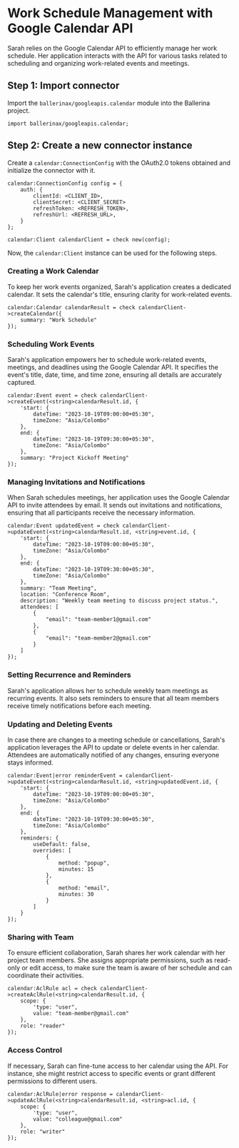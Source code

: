 # Work Schedule Management with Google Calendar API

Sarah relies on the Google Calendar API to efficiently manage her work schedule. Her application interacts with the API for various tasks related to scheduling and organizing work-related events and meetings.

## Step 1: Import connector

Import the `ballerinax/googleapis.calendar` module into the Ballerina project.

```ballerina
import ballerinax/googleapis.calendar;
```

## Step 2: Create a new connector instance

Create a `calendar:ConnectionConfig` with the OAuth2.0 tokens obtained and initialize the connector with it.

```ballerina
calendar:ConnectionConfig config = {
    auth: {
        clientId: <CLIENT_ID>,
        clientSecret: <CLIENT_SECRET>
        refreshToken: <REFRESH_TOKEN>,
        refreshUrl: <REFRESH_URL>,
    }
};

calendar:Client calendarClient = check new(config);
```

Now, the `calendar:Client` instance can be used for the following steps.

### Creating a Work Calendar

To keep her work events organized, Sarah's application creates a dedicated calendar. It sets the calendar's title, ensuring clarity for work-related events.

```ballerina
calendar:Calendar calendarResult = check calendarClient->createCalendar({
    summary: "Work Schedule"
});
```

### Scheduling Work Events

Sarah's application empowers her to schedule work-related events, meetings, and deadlines using the Google Calendar API. It specifies the event's title, date, time, and time zone, ensuring all details are accurately captured.

```ballerina
calendar:Event event = check calendarClient->createEvent(<string>calendarResult.id, {
    'start: {
        dateTime: "2023-10-19T09:00:00+05:30",
        timeZone: "Asia/Colombo"
    },
    end: {
        dateTime: "2023-10-19T09:30:00+05:30",
        timeZone: "Asia/Colombo"
    },
    summary: "Project Kickoff Meeting"
});
```

### Managing Invitations and Notifications

When Sarah schedules meetings, her application uses the Google Calendar API to invite attendees by email. It sends out invitations and notifications, ensuring that all participants receive the necessary information.

```ballerina
calendar:Event updatedEvent = check calendarClient->updateEvent(<string>calendarResult.id, <string>event.id, {
    'start: {
        dateTime: "2023-10-19T09:00:00+05:30",
        timeZone: "Asia/Colombo"
    },
    end: {
        dateTime: "2023-10-19T09:30:00+05:30",
        timeZone: "Asia/Colombo"
    },
    summary: "Team Meeting",
    location: "Conference Room",
    description: "Weekly team meeting to discuss project status.",
    attendees: [
        { 
            "email": "team-member1@gmail.com" 
        },
        { 
            "email": "team-member2@gmail.com" 
        }
    ]
});
```

### Setting Recurrence and Reminders

Sarah's application allows her to schedule weekly team meetings as recurring events. It also sets reminders to ensure that all team members receive timely notifications before each meeting.

### Updating and Deleting Events

In case there are changes to a meeting schedule or cancellations, Sarah's application leverages the API to update or delete events in her calendar. Attendees are automatically notified of any changes, ensuring everyone stays informed.

```ballerina
calendar:Event|error reminderEvent = calendarClient->updateEvent(<string>calendarResult.id, <string>updatedEvent.id, {
    'start: {
        dateTime: "2023-10-19T09:00:00+05:30",
        timeZone: "Asia/Colombo"
    },
    end: {
        dateTime: "2023-10-19T09:30:00+05:30",
        timeZone: "Asia/Colombo"
    },
    reminders: {
        useDefault: false,
        overrides: [
            { 
                method: "popup", 
                minutes: 15 
            },
            { 
                method: "email", 
                minutes: 30 
            }
        ]
    }
});
```

### Sharing with Team

To ensure efficient collaboration, Sarah shares her work calendar with her project team members. She assigns appropriate permissions, such as read-only or edit access, to make sure the team is aware of her schedule and can coordinate their activities.

```ballerina
calendar:AclRule acl = check calendarClient->createAclRule(<string>calendarResult.id, {
    scope: {
        'type: "user",
        value: "team-member@gmail.com"
    },
    role: "reader"
});
```

### Access Control

If necessary, Sarah can fine-tune access to her calendar using the API. For instance, she might restrict access to specific events or grant different permissions to different users.

```ballerina
calendar:AclRule|error response = calendarClient->updateAclRule(<string>calendarResult.id, <string>acl.id, {
    scope: {
        'type: "user",
        value: "colleague@gmail.com"
    },
    role: "writer"
});
```
